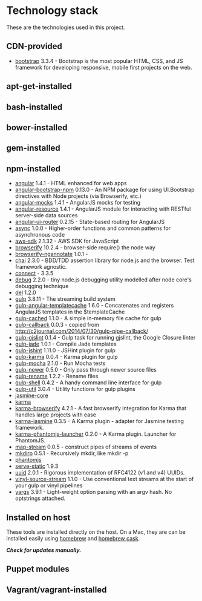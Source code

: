 # Technology stack

These are the technologies used in this project.

## CDN-provided

- [bootstrap](http://www.bootstrapcdn.com/) 3.3.4 - Bootstrap is the most popular HTML, CSS, and JS framework for developing responsive, mobile first projects on the web.

## apt-get-installed

## bash-installed

## bower-installed

## gem-installed

## npm-installed

- [angular](https://www.npmjs.com/package/angular) 1.4.1 - HTML enhanced for web apps
- [angular-bootstrap-npm](https://www.npmjs.com/package/angular-bootstrap-npm) 0.13.0 - An NPM package for using UI.Bootstrap directives with Node projects (via Browserify, etc.)
- [angular-mocks](https://www.npmjs.com/package/angular-mocks) 1.4.1 - AngularJS mocks for testing
- [angular-resource](https://www.npmjs.com/package/angular-resource) 1.4.1 - AngularJS module for interacting with RESTful server-side data sources
- [angular-ui-router](https://www.npmjs.com/package/angular-ui-router) 0.2.15 - State-based routing for AngularJS
- [async](https://www.npmjs.com/package/async) 1.0.0 - Higher-order functions and common patterns for asynchronous code
- [aws-sdk](https://www.npmjs.com/package/aws-sdk) 2.1.32 - AWS SDK for JavaScript
- [browserify](https://www.npmjs.com/package/browserify) 10.2.4 - browser-side require() the node way
- [browserify-ngannotate]() 1.0.1 -
- [chai](https://www.npmjs.com/package/chai) 2.3.0 - BDD/TDD assertion library for node.js and the browser. Test framework agnostic.
- [connect](https://www.npmjs.com/package/connect) - 3.3.5
- [debug](https://www.npmjs.com/package/debug) 2.2.0 - tiny node.js debugging utility modelled after node core's debugging technique
- [del](https://www.npmjs.com/package/del) 1.2.0
- [gulp](https://www.npmjs.com/package/gulp) 3.8.11 - The streaming build system
- [gulp-angular-templatecache](https://www.npmjs.com/package/gulp-angular-templatecache) 1.6.0 - Concatenates and registers AngularJS templates in the $templateCache
- [gulp-cached](https://www.npmjs.com/package/gulp-cached) 1.1.0 - A simple in-memory file cache for gulp
- [gulp-callback](https://www.npmjs.com/package/gulp-callback) 0.0.3 - copied from http://c2journal.com/2014/07/30/gulp-pipe-callback/
- [gulp-gjslint](https://www.npmjs.com/package/gulp-gjslint) 0.1.4 - Gulp task for running gjslint, the Google Closure linter
- [gulp-jade](https://www.npmjs.com/package/gulp-jade) 1.0.1 - Compile Jade templates
- [gulp-jshint](https://www.npmjs.com/package/gulp-jshint) 1.11.0 - JSHint plugin for gulp
- [gulp-karma](https://www.npmjs.com/package/gulp-karma) 0.0.4 - Karma plugin for gulp
- [gulp-mocha](https://www.npmjs.com/package/gulp-mocha) 2.1.0 - Run Mocha tests
- [gulp-newer](https://www.npmjs.com/package/gulp-newer) 0.5.0 - Only pass through newer source files
- [gulp-rename](https://www.npmjs.com/package/gulp-rename) 1.2.2 - Rename files
- [gulp-shell](https://www.npmjs.com/package/gulp-shell) 0.4.2 - A handy command line interface for gulp
- [gulp-util](https://www.npmjs.com/package/gulp-util) 3.0.4 - Utility functions for gulp plugins
- [jasmine-core]()
- [karma]()
- [karma-browserify](https://www.npmjs.com/package/karma-browserify) 4.2.1 - A fast browserify integration for Karma that handles large projects with ease
- [karma-jasmine](https://www.npmjs.com/package/karma-jasmine) 0.3.5 - A Karma plugin - adapter for Jasmine testing framework.
- [karma-phantomjs-launcher](https://www.npmjs.com/package/karma-phantomjs-launcher) 0.2.0 - A Karma plugin. Launcher for PhantomJS.
- [map-stream](https://www.npmjs.com/package/map-stream) 0.0.5 - construct pipes of streams of events
- [mkdirp](https://www.npmjs.com/package/mkdirp) 0.5.1 - Recursively mkdir, like mkdir -p
- [phantomjs]()
- [serve-static](https://www.npmjs.com/package/serve-static) 1.9.3
- [uuid](https://www.npmjs.com/package/uuid) 2.0.1 - Rigorous implementation of RFC4122 (v1 and v4) UUIDs.
- [vinyl-source-stream](https://www.npmjs.com/package/vinyl-source-stream) 1.1.0 - Use conventional text streams at the start of your gulp or vinyl pipelines
- [yargs](https://www.npmjs.com/package/yargs) 3.9.1 - Light-weight option parsing with an argv hash. No optstrings attached.


## Installed on host

These tools are installed directly on the host.  On a Mac, they are can be installed easily using [homebrew](http://brew.sh/) and [homebrew cask](http://caskroom.io/).

***Check for updates manually.***

## Puppet modules

## Vagrant/vagrant-installed
